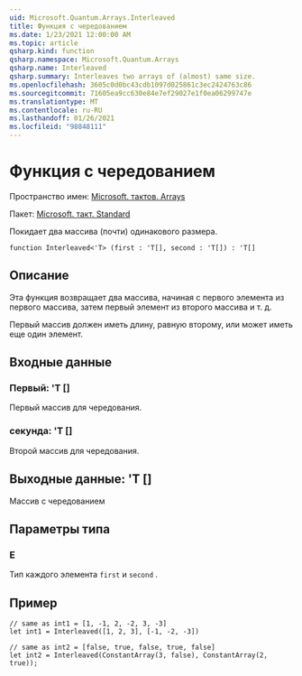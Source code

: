 ```yaml
---
uid: Microsoft.Quantum.Arrays.Interleaved
title: Функция с чередованием
ms.date: 1/23/2021 12:00:00 AM
ms.topic: article
qsharp.kind: function
qsharp.namespace: Microsoft.Quantum.Arrays
qsharp.name: Interleaved
qsharp.summary: Interleaves two arrays of (almost) same size.
ms.openlocfilehash: 3605c0d0bc43cdb1097d025861c3ec2424763c86
ms.sourcegitcommit: 71605ea9cc630e84e7ef29027e1f0ea06299747e
ms.translationtype: MT
ms.contentlocale: ru-RU
ms.lasthandoff: 01/26/2021
ms.locfileid: "98848111"
---
```

# <a name="interleaved-function"></a>Функция с чередованием

Пространство имен: [Microsoft. тактов. Arrays](xref:Microsoft.Quantum.Arrays)

Пакет: [Microsoft. такт. Standard](https://nuget.org/packages/Microsoft.Quantum.Standard)


Покидает два массива (почти) одинакового размера.

```qsharp
function Interleaved<'T> (first : 'T[], second : 'T[]) : 'T[]
```


## <a name="description"></a>Описание

Эта функция возвращает два массива, начиная с первого элемента из первого массива, затем первый элемент из второго массива и т. д.

Первый массив должен иметь длину, равную второму, или может иметь еще один элемент.

## <a name="input"></a>Входные данные

### <a name="first--t"></a>Первый: 'T []

Первый массив для чередования.


### <a name="second--t"></a>секунда: 'T []

Второй массив для чередования.



## <a name="output--t"></a>Выходные данные: 'T []

Массив с чередованием

## <a name="type-parameters"></a>Параметры типа

### <a name="t"></a>Е

Тип каждого элемента `first` и `second` .

## <a name="example"></a>Пример

```qsharp
// same as int1 = [1, -1, 2, -2, 3, -3]
let int1 = Interleaved([1, 2, 3], [-1, -2, -3])

// same as int2 = [false, true, false, true, false]
let int2 = Interleaved(ConstantArray(3, false), ConstantArray(2, true));
```